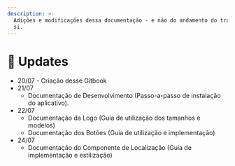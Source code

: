 ```yaml
---
description: >-
  Adições e modificações dessa documentação - e não do andamento do trabalho em
  si.
---
```


# 📜 Updates

* 20/07 - Criação desse Gitbook
* 21/07
  * Documentação de Desenvolvimento \(Passo-a-passo de instalação do aplicativo\).
* 22/07
  * Documentação da Logo \(Guia de utilização dos tamanhos e modelos\)
  * Documentação dos Botões \(Guia de utilização e implementação\)
* 24/07
  * Documentação do Componente de Localização \(Guia de implementação e estilização\)


